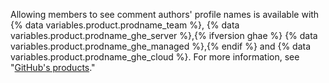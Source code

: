 Allowing members to see comment authors' profile names is available with {% data variables.product.prodname_team %}, {% data variables.product.prodname_ghe_server %},{% ifversion ghae %} {% data variables.product.prodname_ghe_managed %},{% endif %} and {% data variables.product.prodname_ghe_cloud %}. For more information, see "[GitHub's products](/articles/githubs-products)."
